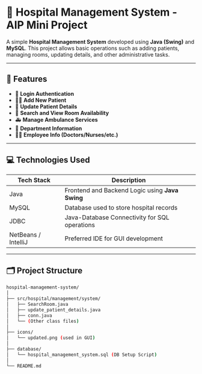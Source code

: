 # 🏥 Hospital Management System - AIP Mini Project

A simple **Hospital Management System** developed using **Java (Swing)** and **MySQL**. This project allows basic operations such as adding patients, managing rooms, updating details, and other administrative tasks.

---

## 📌 Features

- 🔐 **Login Authentication**
- 🧑‍⚕️ **Add New Patient**
- 🔄 **Update Patient Details**
- 🏨 **Search and View Room Availability**
- 🚑 **Manage Ambulance Services**
- 🏢 **Department Information**
- 👨‍⚕️ **Employee Info (Doctors/Nurses/etc.)**

---

## 💻 Technologies Used

| Tech Stack | Description |
|------------|-------------|
| Java       | Frontend and Backend Logic using **Java Swing** |
| MySQL      | Database used to store hospital records |
| JDBC       | Java-Database Connectivity for SQL operations |
| NetBeans / IntelliJ | Preferred IDE for GUI development |

---

## 🗂️ Project Structure

```bash
hospital-management-system/
│
├── src/hospital/management/system/
│   ├── SearchRoom.java
│   ├── update_patient_details.java
│   ├── conn.java
│   └── (Other class files)
│
├── icons/
│   └── updated.png (used in GUI)
│
├── database/
│   └── hospital_management_system.sql (DB Setup Script)
│
└── README.md
